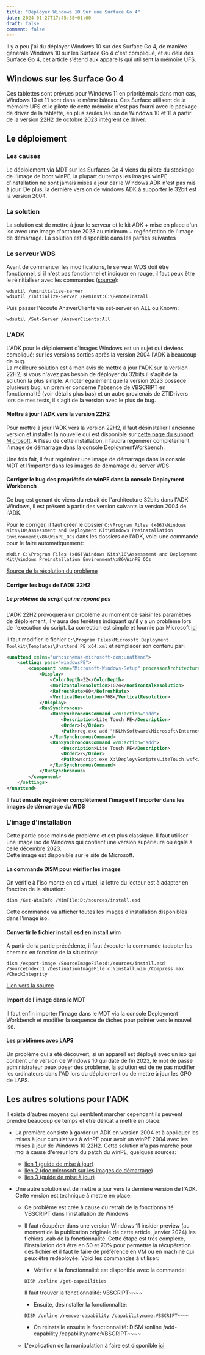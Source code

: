 ```yaml
---
title: "Déployer Windows 10 Sur une Surface Go 4"
date: 2024-01-27T17:45:58+01:00
draft: false
comment: false
---
```


Il y a peu j'ai du déployer Windows 10 sur des Surface Go 4, de manière générale Windows 10 sur les Surface Go 4 c'est compliqué, et au dela des Surface Go 4, cet article s'étend aux appareils qui utilisent la mémoire UFS.

## Windows sur les Surface Go 4

Ces tablettes sont prévues pour Windows 11 en priorité mais dans mon cas, Windows 10 et 11 sont dans le même bâteau. Ces Surface utilisent de la mémoire UFS et le pilote de cette mémoire n'est pas fourni avec le package de driver de la tablette, en plus seules les iso de Windows 10 et 11 à partir de la version 22H2 de octobre 2023 intègrent ce driver.

## Le déploiement

### Les causes

Le déploiement via MDT sur les Surfaces Go 4 viens du pilote du stockage de l'image de boot winPE, la plupart du temps les images winPE d'installation ne sont jamais mises à jour car le Windows ADK n'est pas mis à jour. De plus, la dernière version de windows ADK à supporter le 32bit est la version 2004.

### La solution

La solution est de mettre à jour le serveur et le kit ADK + mise en place d'un iso avec une image d'octobre 2023 au minimum + regénération de l'image de démarrage. La solution est disponible dans les parties suivantes

### Le serveur WDS 

Avant de commencer les modifications, le serveur WDS doit être fonctionnel, si il n'est pas fonctionnel et indiquer en rouge, il faut peux être le réinitialiser avec les commandes ([source](https://www.raytechnote.com/wds-server-not-working-after-in-place-upgrade-from-windows-2012-to-windows-2019/)):

```batch
wdsutil /uninitialize-server 
wdsutil /Initialize-Server /RemInst:C:\RemoteInstall 
```

Puis passer l'écoute AnswerClients via set-server en ALL ou Known:
```
wdsutil /Set-Server /AnswerClients:All
```

### L'ADK

L'ADK pour le déploiement d'images Windows est un sujet qui deviens compliqué: sur les versions sorties après la version 2004 l'ADK à beaucoup de bug.  
La meilleure solution est à mon avis de mettre à jour l'ADK sur la version 22H2, si vous n'avez pas besoin de déployer du 32bits il s'agit de la solution la plus simple. A noter également que la version 2023 possède plusieurs bug, un premier concerne l'absence de VBSCRIPT en fonctionnalité (voir détails plus bas) et un autre provienais de ZTIDrivers lors de mes tests, il s'agit de la version avec le plus de bug.

#### Mettre à jour l'ADK vers la version 22H2

Pour mettre à jour l'ADK vers la version 22H2, il faut désinstaller l'ancienne version et installer la nouvelle qui est disponible sur [cette page du support Microsoft](https://learn.microsoft.com/en-us/windows-hardware/get-started/adk-install#other-adk-downloads). A l'issu de cette installation, il faudra regénérer complètement l'image de démarrage dans la console DeploymentWorkbench.  

Une fois fait, il faut regénérer une image de démarrage dans la console MDT et l'importer dans les images de démarrage du server WDS

#### Corriger le bug des propriétés de winPE dans la console Deployment Workbench

Ce bug est genant de viens du retrait de l'architecture 32bits dans l'ADK Windows, il est présent à partir des version suivants la version 2004 de l'ADK.

Pour le corriger, il faut créer le dossier `C:\Program Files (x86)\Windows Kits\10\Assessment and Deployment Kit\Windows Preinstallation Environment\x86\WinPE_OCs` dans les dossiers de l'ADK, voici une commande pour le faire automatiquement:

```batch
mkdir C:\Program Files (x86)\Windows Kits\10\Assessment and Deployment Kit\Windows Preinstallation Environment\x86\WinPE_OCs
```

[Source de la résolution du problème](https://learn.microsoft.com/en-us/answers/questions/758014/deployment-workbench-crashes-when-opening-the-win)

#### Corriger les bugs de l'ADK 22H2

##### Le problème du script qui ne répond pas

L'ADK 22H2 provoquera un problème au moment de saisir les paramètres de déploiement, il y aura des fenêtres indiquant qu'il y a un problème lors de l'execution du script. 
La correction est simple et fournie par Microsoft [ici](https://learn.microsoft.com/fr-fr/mem/configmgr/mdt/known-issues#hta-applications-report-script-error-after-upgrading-to-adk-for-windows-11-version-22h2)

Il faut modifier le fichier `C:\Program Files\Microsoft Deployment Toolkit\Templates\Unattend_PE_x64.xml` et remplacer son contenu par:
```xml
<unattend xmlns="urn:schemas-microsoft-com:unattend">
    <settings pass="windowsPE">
        <component name="Microsoft-Windows-Setup" processorArchitecture="amd64" publicKeyToken="31bf3856ad364e35" language="neutral" versionScope="nonSxS" xmlns:wcm="http://schemas.microsoft.com/WMIConfig/2002/State">
            <Display>
                <ColorDepth>32</ColorDepth>
                <HorizontalResolution>1024</HorizontalResolution>
                <RefreshRate>60</RefreshRate>
                <VerticalResolution>768</VerticalResolution>
            </Display>
            <RunSynchronous>
                <RunSynchronousCommand wcm:action="add">
                    <Description>Lite Touch PE</Description>
                    <Order>1</Order>
                    <Path>reg.exe add "HKLM\Software\Microsoft\Internet Explorer\Main" /t REG_DWORD /v JscriptReplacement /d 0 /f</Path>
                </RunSynchronousCommand>
                <RunSynchronousCommand wcm:action="add">
                    <Description>Lite Touch PE</Description>
                    <Order>2</Order>
                    <Path>wscript.exe X:\Deploy\Scripts\LiteTouch.wsf</Path>
                </RunSynchronousCommand>
            </RunSynchronous>
        </component>
    </settings>
</unattend>
```

**Il faut ensuite regénérer complètement l'image et l'importer dans les images de démarrage du WDS**

### L'image d'installation

Cette partie pose moins de problème et est plus classique. Il faut utiliser une image iso de Windows qui contient une version supérieure ou égale à celle décembre 2023.  
Cette image est disponible sur le site de Microsoft.

#### La commande DISM pour vérifier les images

On vérifie à l'iso monté en cd virtuel, la lettre du lecteur est à adapter en fonction de la situation:
```batch
dism /Get-WimInfo /WimFile:D:/sources/install.esd
```
Cette commande va afficher toutes les images d'installation disponibles dans l'image iso.

#### Convertir le fichier install.esd en install.wim

A partir de la partie précédente, il faut éxecuter la commande (adapter les chemins en fonction de la situation):
```batch
dism /export-image /SourceImageFile:d:/sources/install.esd /SourceIndex:1 /DestinationImageFile:c:\install.wim /Compress:max /CheckIntegrity
```

[Lien vers la source](https://www.it-connect.fr/wds-convertir-un-fichier-esd-en-wim/)


#### Import de l'image dans le MDT

Il faut enfin importer l'image dans le MDT via la console Deployment Workbench et modifier la séquence de tâches pour pointer vers le nouvel iso.


#### Les problèmes avec LAPS

Un problème qui a été découvert, si un appareil est déployé avec un iso qui contient une version de Windows 10 qui date de fin 2023, le mot de passe administrateur peux poser des problème, la solution est de ne pas modifier les ordinateurs dans l'AD lors du déploiement ou de mettre à jour les GPO de LAPS.

## Les autres solutions pour l'ADK

Il existe d'autres moyens qui semblent marcher cependant ils peuvent prendre beaucoup de temps et être délicat à mettre en place:

- La première consiste à garder un ADK en version 2004 et à appliquer les mises à jour cumulatives à winPE pour avoir un winPE 2004 avec les mises à jour de Windows 10 22H2. Cette solution n'a pas marché pour moi à cause d'erreur lors du patch du winPE, quelques sources:  
    - [lien 1 (guide de mise à jour)](https://www.niallbrady.com/2023/11/23/problems-imaging-a-surface-go-4-using-configuration-manager/)
    - [lien 2 (doc microsoft sur les images de démarrage)](https://learn.microsoft.com/fr-fr/windows/deployment/customize-boot-image?tabs=powershell#updating-the-boot-image-and-boot-media-in-mdt)
    - [lien 3 (guide de mise à jour)](https://www.windows-noob.com/forums/topic/23351-problems-imaging-a-surface-go-4-using-configuration-manager/)

- Une autre solution est de mettre à jour vers la dernière version de l'ADK. Cette version est technique à mettre en place:
    - Ce problème est crée à cause du retrait de la fonctionnalité VBSCRIPT dans l'installation de Windows
    - Il faut récupérer dans une version Windows 11 insider preview (au moment de la publication originale de cette article, janvier 2024) les fichiers .cab de la fonctionnalité. Cette étape est très complexe, l'installation doit être en 50 et 70% pour permettre la récupération des fichier et il faut le faire de préférence en VM ou en machine qui peux être redéployée.
        Voici les commandes à utiliser:
        - Vérifier si la fonctionnalité est disponible avec la commande: 
        ```
        DISM /online /get-capabilities
        ```
        Il faut trouver la fonctionnalité: VBSCRIPT~~~~

        - Ensuite, désinstaller la fonctionnalité:
        ```
        DISM /online /remove-capability /capabilityname:VBSCRIPT~~~~
        ```
        - On réinstalle ensuite la fonctionnalité:
        DISM /online /add-capability /capabilityname:VBSCRIPT~~~~

    - L'explication de la manipulation à faire est disponible [ici](https://www.deploymentresearch.com/fixing-vbscript-support-in-windows-adk-sep-2023-update-build-25398/)

